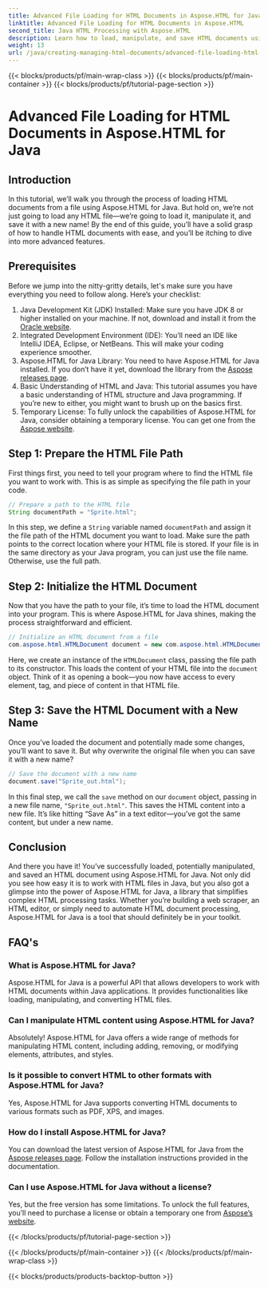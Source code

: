 ```yaml
---
title: Advanced File Loading for HTML Documents in Aspose.HTML for Java
linktitle: Advanced File Loading for HTML Documents in Aspose.HTML
second_title: Java HTML Processing with Aspose.HTML
description: Learn how to load, manipulate, and save HTML documents using Aspose.HTML for Java in this step-by-step guide. Unlock advanced HTML processing in your Java projects.
weight: 13
url: /java/creating-managing-html-documents/advanced-file-loading-html-documents/
---
```


{{< blocks/products/pf/main-wrap-class >}}
{{< blocks/products/pf/main-container >}}
{{< blocks/products/pf/tutorial-page-section >}}

# Advanced File Loading for HTML Documents in Aspose.HTML for Java

## Introduction
In this tutorial, we’ll walk you through the process of loading HTML documents from a file using Aspose.HTML for Java. But hold on, we’re not just going to load any HTML file—we’re going to load it, manipulate it, and save it with a new name! By the end of this guide, you’ll have a solid grasp of how to handle HTML documents with ease, and you’ll be itching to dive into more advanced features.
## Prerequisites
Before we jump into the nitty-gritty details, let's make sure you have everything you need to follow along. Here’s your checklist:
1. Java Development Kit (JDK) Installed: Make sure you have JDK 8 or higher installed on your machine. If not, download and install it from the [Oracle website](https://www.oracle.com/java/technologies/javase-downloads.html).
2. Integrated Development Environment (IDE): You’ll need an IDE like IntelliJ IDEA, Eclipse, or NetBeans. This will make your coding experience smoother.
3. Aspose.HTML for Java Library: You need to have Aspose.HTML for Java installed. If you don’t have it yet, download the library from the [Aspose releases page](https://releases.aspose.com/html/java/).
4. Basic Understanding of HTML and Java: This tutorial assumes you have a basic understanding of HTML structure and Java programming. If you’re new to either, you might want to brush up on the basics first.
5. Temporary License: To fully unlock the capabilities of Aspose.HTML for Java, consider obtaining a temporary license. You can get one from the [Aspose website](https://purchase.aspose.com/temporary-license/).

## Step 1: Prepare the HTML File Path
First things first, you need to tell your program where to find the HTML file you want to work with. This is as simple as specifying the file path in your code.
```java
// Prepare a path to the HTML file
String documentPath = "Sprite.html";
```
In this step, we define a `String` variable named `documentPath` and assign it the file path of the HTML document you want to load. Make sure the path points to the correct location where your HTML file is stored. If your file is in the same directory as your Java program, you can just use the file name. Otherwise, use the full path.
## Step 2: Initialize the HTML Document
Now that you have the path to your file, it’s time to load the HTML document into your program. This is where Aspose.HTML for Java shines, making the process straightforward and efficient.
```java
// Initialize an HTML document from a file
com.aspose.html.HTMLDocument document = new com.aspose.html.HTMLDocument(documentPath);
```
Here, we create an instance of the `HTMLDocument` class, passing the file path to its constructor. This loads the content of your HTML file into the `document` object. Think of it as opening a book—you now have access to every element, tag, and piece of content in that HTML file.
## Step 3: Save the HTML Document with a New Name
Once you’ve loaded the document and potentially made some changes, you’ll want to save it. But why overwrite the original file when you can save it with a new name?
```java
// Save the document with a new name
document.save("Sprite_out.html");
```
In this final step, we call the `save` method on our `document` object, passing in a new file name, `"Sprite_out.html"`. This saves the HTML content into a new file. It’s like hitting “Save As” in a text editor—you’ve got the same content, but under a new name.
## Conclusion
And there you have it! You’ve successfully loaded, potentially manipulated, and saved an HTML document using Aspose.HTML for Java. Not only did you see how easy it is to work with HTML files in Java, but you also got a glimpse into the power of Aspose.HTML for Java, a library that simplifies complex HTML processing tasks.
Whether you’re building a web scraper, an HTML editor, or simply need to automate HTML document processing, Aspose.HTML for Java is a tool that should definitely be in your toolkit.
## FAQ's
### What is Aspose.HTML for Java?
Aspose.HTML for Java is a powerful API that allows developers to work with HTML documents within Java applications. It provides functionalities like loading, manipulating, and converting HTML files.
### Can I manipulate HTML content using Aspose.HTML for Java?
Absolutely! Aspose.HTML for Java offers a wide range of methods for manipulating HTML content, including adding, removing, or modifying elements, attributes, and styles.
### Is it possible to convert HTML to other formats with Aspose.HTML for Java?
Yes, Aspose.HTML for Java supports converting HTML documents to various formats such as PDF, XPS, and images.
### How do I install Aspose.HTML for Java?
You can download the latest version of Aspose.HTML for Java from the [Aspose releases page](https://releases.aspose.com/html/java/). Follow the installation instructions provided in the documentation.
### Can I use Aspose.HTML for Java without a license?
Yes, but the free version has some limitations. To unlock the full features, you’ll need to purchase a license or obtain a temporary one from [Aspose’s website](https://purchase.aspose.com/temporary-license/).

{{< /blocks/products/pf/tutorial-page-section >}}

{{< /blocks/products/pf/main-container >}}
{{< /blocks/products/pf/main-wrap-class >}}

{{< blocks/products/products-backtop-button >}}
